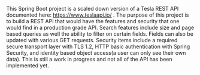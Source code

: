 This Spring Boot project is a scaled down version of a Tesla REST API documented here: https://www.teslaapi.io/ .
The purpose of this project is to build a REST API that would have the features and security that one would find in a
production grade API. Search features include size and page based queries as well the ability to filter on certain fields.
Fields can also be updated with various GET requests. Security items include a required secure transport layer with 
TLS 1.2, HTTP basic authentication with Spring Security, and identity based object access(a user can only see their
own data). This is still a work in progress and not all of the API has been implemented yet.